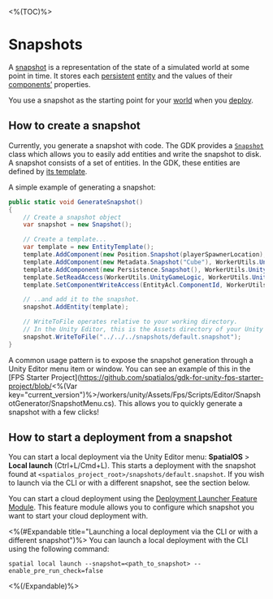 <%(TOC)%>

# Snapshots

A [snapshot]({{urlRoot}}/reference/glossary#snapshot) is a representation of the state of a simulated world at some point in time. It stores each [persistent]({{urlRoot}}/reference/glossary#persistence) [entity]({{urlRoot}}/reference/glossary#spatialos-entity) and the values of their [components’]({{urlRoot}}/reference/glossary#spatialos-component) properties.

You use a snapshot as the starting point for your [world]({{urlRoot}}/reference/glossary#spatialos-world) when you [deploy]({{urlRoot}}/reference/glossary#deploying).

## How to create a snapshot

Currently, you generate a snapshot with code. The GDK provides a [`Snapshot`]({{urlRoot}}/api/core/snapshot) class which allows you to easily add entities and write the snapshot to disk. A snapshot consists of a set of entities. In the GDK, these entities are defined by [its template]({{urlRoot}}/reference/concepts/entity-templates).

A simple example of generating a snapshot:

```csharp
public static void GenerateSnapshot() 
{
    // Create a snapshot object
    var snapshot = new Snapshot();

    // Create a template...
    var template = new EntityTemplate();
    template.AddComponent(new Position.Snapshot(playerSpawnerLocation), WorkerUtils.UnityGameLogic);
    template.AddComponent(new Metadata.Snapshot("Cube"), WorkerUtils.UnityGameLogic);
    template.AddComponent(new Persistence.Snapshot(), WorkerUtils.UnityGameLogic);
    template.SetReadAccess(WorkerUtils.UnityGameLogic, WorkerUtils.UnityClient, WorkerUtils.MobileClient);
    template.SetComponentWriteAccess(EntityAcl.ComponentId, WorkerUtils.UnityGameLogic);

    // ..and add it to the snapshot.
    snapshot.AddEntity(template);

    // WriteToFile operates relative to your working directory.
    // In the Unity Editor, this is the Assets directory of your Unity project.
    snapshot.WriteToFile("../../../snapshots/default.snapshot");
}
```

A common usage pattern is to expose the snapshot generation through a Unity Editor menu item or window. You can see an example of this in the [FPS Starter Project](https://github.com/spatialos/gdk-for-unity-fps-starter-project/blob/<%(Var key="current_version")%>/workers/unity/Assets/Fps/Scripts/Editor/SnapshotGenerator/SnapshotMenu.cs). This allows you to quickly generate a snapshot with a few clicks!

## How to start a deployment from a snapshot

You can start a local deployment via the Unity Editor menu: **SpatialOS** > **Local launch** (Ctrl+L/Cmd+L). This starts a deployment with the snapshot found at `<spatialos_project_root>/snapshots/default.snapshot`. If you wish to launch via the CLI or with a different snapshot, see the section below.

You can start a cloud deployment using the [Deployment Launcher Feature Module]({{urlRoot}}/modules/deployment-launcher/overview). This feature module allows you to configure which snapshot you want to start your cloud deployment with.

<%(#Expandable title="Launching a local deployment via the CLI or with a different snapshot")%>
You can launch a local deployment with the CLI using the following command:

```text
spatial local launch --snapshot=<path_to_snapshot> --enable_pre_run_check=false
```

<%(/Expandable)%>
